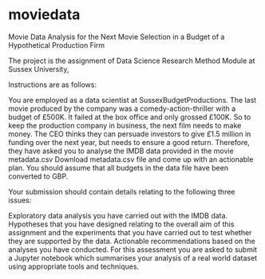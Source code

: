 # moviedata
Movie Data Analysis for the Next Movie Selection in a Budget of a Hypothetical Production Firm 

The project is the assignment of Data Science Research Method Module at Sussex University,

Instructions are as follows:

You are employed as a data scientist at SussexBudgetProductions. The last movie produced by the company was a comedy-action-thriller with a budget of £500K. It failed at the box office and only grossed £100K. So to keep the production company in business, the next film needs to make money. The CEO thinks they can persuade investors to give £1.5 million in funding over the next year, but needs to ensure a good return. Therefore, they have asked you to analyse the IMDB data provided in the movie metadata.csv Download metadata.csv file and come up with an actionable plan. You should assume that all budgets in the data file have been converted to GBP. 

Your submission should contain details relating to the following three issues:

Exploratory data analysis you have carried out with the IMDB data.
Hypotheses that you have designed relating to the overall aim of this assignment and the experiments that you have carried out to test whether they are supported by the data.
Actionable recommendations based on the analyses you have conducted.
For this assessment you are asked to submit a Jupyter notebook which summarises your analysis of a real world dataset using appropriate tools and techniques.
